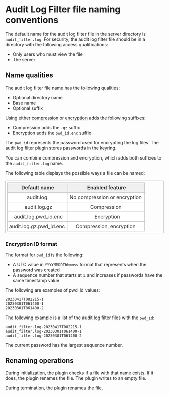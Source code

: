 # Audit Log Filter file naming conventions

The default name for the audit log filter file in the server directory is `audit_filter.log`. For security, the audit log filter file should be in a directory with the following access qualifications:

* Only users who must view the file
* The server

## Name qualities

The audit log filter file name has the following qualities:

* Optional directory name
* Base name
* Optional suffix

Using either [compression](audit-log-filter-compression.md) or [encryption](audit-log-filter-encryption.md) adds the following suffixes:

* Compression adds the `.gz` suffix
* Encryption adds the `pwd_id.enc` suffix

The `pwd_id` represents the password used for encrypting the log files. The audit log filter plugin stores passwords in the keyring.

You can combine compression and encryption, which adds both suffixes to the `audit_filter.log` name.

The following table displays the possible ways a file can be named:

<!DOCTYPE html>
<html>
<head>
	<title>HTML Table Generator</title> 
	<style>
		table {
			border:1px solid #b3adad;
			border-collapse:collapse;
			padding:5px;
		}
		table th {
			border:1px solid #b3adad;
			padding:5px;
			background: #f0f0f0;
			color: #313030;
		}
		table td {
			border:1px solid #b3adad;
			text-align:center;
			padding:5px;
			background: #ffffff;
			color: #313030;
		}
	</style>
</head>
<body>
	<table>
		<thead>
			<tr>
				<th>Default name</th>
				<th>Enabled feature</th>
			</tr>
		</thead>
		<tbody>
			<tr>
				<td>audit.log&nbsp;</td>
				<td>No compression or encryption&nbsp;</td>
			</tr>
			<tr>
				<td>&nbsp;audit.log.gz</td>
				<td>Compression&nbsp;</td>
			</tr>
			<tr>
				<td>&nbsp;audit.log.pwd_id.enc</td>
				<td>&nbsp;Encryption</td>
			</tr>
			<tr>
				<td>audit.log.gz.pwd_id.enc&nbsp;</td>
				<td>Compression, encryption&nbsp;</td>
			</tr>
		</tbody>
	</table>
</body>
</html>

### Encryption ID format

The format for `pwd_id` is the following:

* A UTC value in `YYYYMMDDThhmmss` format that represents when the password was created
* A sequence number that starts at `1` and increases if passwords have the same timestamp value

The following are examples of pwd_id values:

```text
20230417T082215-1
20230301T061400-1
20230301T061400-2
```

The following example is a list of the audit log filter files with the `pwd_id`:

```text
audit_filter.log-20230417T082215-1
audit_filter.log-20230301T061400-1
audit_filter.log-20230301T061400-2
```

The current password has the largest sequence number.

## Renaming operations

During initialization, the plugin checks if a file with that name exists. 
If it does, the plugin renames the file. The plugin writes to an empty file.

During termination, the plugin renames the file.


